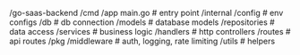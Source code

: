 /go-saas-backend
/cmd
/app
main.go # entry point
/internal
/config # env configs
/db # db connection
/models # database models
/repositories # data access
/services # business logic
/handlers # http controllers
/routes # api routes
/pkg
/middleware # auth, logging, rate limiting
/utils # helpers
